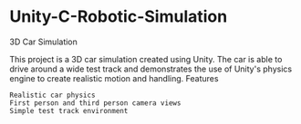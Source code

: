 # Unity-C-Robotic-Simulation
3D Car Simulation

This project is a 3D car simulation created using Unity. The car is able to drive around a wide test track and demonstrates the use of Unity's physics engine to create realistic motion and handling.
Features

    Realistic car physics
    First person and third person camera views
    Simple test track environment
